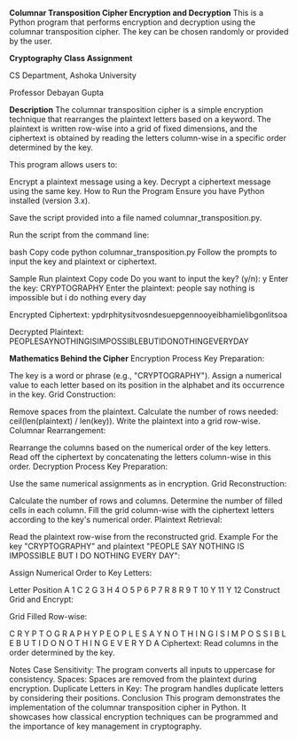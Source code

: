 **Columnar Transposition Cipher Encryption and Decryption**
This is a Python program that performs encryption and decryption using the columnar transposition cipher. The key can be chosen randomly or provided by the user.

**Cryptography Class Assignment**

CS Department, Ashoka University

Professor Debayan Gupta

**Description**
The columnar transposition cipher is a simple encryption technique that rearranges the plaintext letters based on a keyword. The plaintext is written row-wise into a grid of fixed dimensions, and the ciphertext is obtained by reading the letters column-wise in a specific order determined by the key.

This program allows users to:

Encrypt a plaintext message using a key.
Decrypt a ciphertext message using the same key.
How to Run the Program
Ensure you have Python installed (version 3.x).

Save the script provided into a file named columnar_transposition.py.

Run the script from the command line:

bash
Copy code
python columnar_transposition.py
Follow the prompts to input the key and plaintext or ciphertext.

Sample Run
plaintext
Copy code
Do you want to input the key? (y/n): y
Enter the key: CRYPTOGRAPHY
Enter the plaintext: people say nothing is impossible but i do nothing every day

Encrypted Ciphertext:
ypdrphitysitvosndesuepgennooyeibhamielibgonlitsoa

Decrypted Plaintext:
PEOPLESAYNOTHINGISIMPOSSIBLEBUTIDONOTHINGEVERYDAY

**Mathematics Behind the Cipher**
Encryption Process
Key Preparation:

The key is a word or phrase (e.g., "CRYPTOGRAPHY").
Assign a numerical value to each letter based on its position in the alphabet and its occurrence in the key.
Grid Construction:

Remove spaces from the plaintext.
Calculate the number of rows needed: ceil(len(plaintext) / len(key)).
Write the plaintext into a grid row-wise.
Columnar Rearrangement:

Rearrange the columns based on the numerical order of the key letters.
Read off the ciphertext by concatenating the letters column-wise in this order.
Decryption Process
Key Preparation:

Use the same numerical assignments as in encryption.
Grid Reconstruction:

Calculate the number of rows and columns.
Determine the number of filled cells in each column.
Fill the grid column-wise with the ciphertext letters according to the key's numerical order.
Plaintext Retrieval:

Read the plaintext row-wise from the reconstructed grid.
Example
For the key "CRYPTOGRAPHY" and plaintext "PEOPLE SAY NOTHING IS IMPOSSIBLE BUT I DO NOTHING EVERY DAY":

Assign Numerical Order to Key Letters:

Letter	Position
A	1
C	2
G	3
H	4
O	5
P	6
P	7
R	8
R	9
T	10
Y	11
Y	12
Construct Grid and Encrypt:

Grid Filled Row-wise:

C	R	Y	P	T	O	G	R	A	P	H	Y
P	E	O	P	L	E	S	A	Y	N	O	T
H	I	N	G	I	S	I	M	P	O	S	S
I	B	L	E	B	U	T	I	D	O	N	O
T	H	I	N	G	E	V	E	R	Y	D	A
Ciphertext: Read columns in the order determined by the key.

Notes
Case Sensitivity: The program converts all inputs to uppercase for consistency.
Spaces: Spaces are removed from the plaintext during encryption.
Duplicate Letters in Key: The program handles duplicate letters by considering their positions.
Conclusion
This program demonstrates the implementation of the columnar transposition cipher in Python. It showcases how classical encryption techniques can be programmed and the importance of key management in cryptography.

